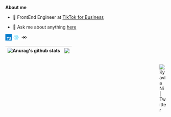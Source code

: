 **About me**

- 💼 FrontEnd Engineer at [TikTok for Business](http://ads.tiktok.com/)

- 💬 Ask me about anything [here](https://github.com/kyavla/kyavla/issues)

<code><img height="20" alt="typescript" src="https://raw.githubusercontent.com/github/explore/80688e429a7d4ef2fca1e82350fe8e3517d3494d/topics/typescript/typescript.png"></code>
<code><img height="20" alt="react" src="https://raw.githubusercontent.com/github/explore/80688e429a7d4ef2fca1e82350fe8e3517d3494d/topics/react/react.png"></code>
<code><img height="20" alt="golang" src="https://raw.githubusercontent.com/github/explore/80688e429a7d4ef2fca1e82350fe8e3517d3494d/topics/go/go.png"></code>  


| <img align="center" src="https://github-readme-stats.vercel.app/api?username=kyavla&show_icons=true&include_all_commits=true&theme=buefy&hide_border=true" alt="Anurag's github stats" /> | <img align="center" src="https://github-readme-stats.vercel.app/api/top-langs/?username=kyavla&layout=compact&theme=buefy&hide_border=true" /> |
| ------------- | ------------- |

<br />

<a href="https://twitter.com/kyavlani">
  <img align="right" alt="Kyavla Ni | Twitter" width="21px" src="https://raw.githubusercontent.com/anuraghazra/anuraghazra/master/assets/twitter.svg" />
</a>
